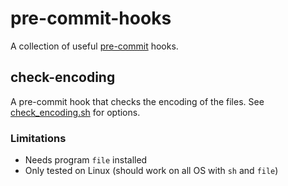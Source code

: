 # pre-commit-hooks

A collection of useful [pre-commit](https://pre-commit.com/) hooks.

## check-encoding

A pre-commit hook that checks the encoding of the files. See
[check_encoding.sh](src/sh/check_encoding.sh) for options.

### Limitations

- Needs program `file` installed
- Only tested on Linux (should work on all OS with `sh` and `file`)
